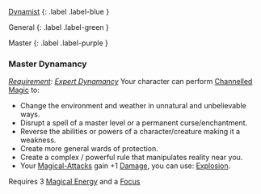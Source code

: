 [Dynamist](Game/Dynamist)
{: .label .label-blue }

General
{: .label .label-green }

Master
{: .label .label-purple }

### Master Dynamancy

_[Requirement](Core/Terminology#Requirement): [Expert Dynamancy](#Expert%20Dynamancy)_
Your character can perform [Channelled Magic](Magic#Channelled%20Magic) to:

- Change the environment and weather in unnatural and unbelievable ways.
- Disrupt a spell of a master level or a permanent curse/enchantment.
- Reverse the abilities or powers of a character/creature making it a weakness.
- Create more general wards of protection.
- Create a complex / powerful rule that manipulates reality near you.
- Your [Magical-Attacks](Game/Core/Magical-Attacks) gain +1 [Damage](Game/Core/Weapons#Damage), you can use: [Explosion](Game/Core/Magical-Attacks#Explosion).

Requires 3 [Magical Energy](Magic#Magical%20Energy) and a [Focus](Game/Example-Gear#Focus)